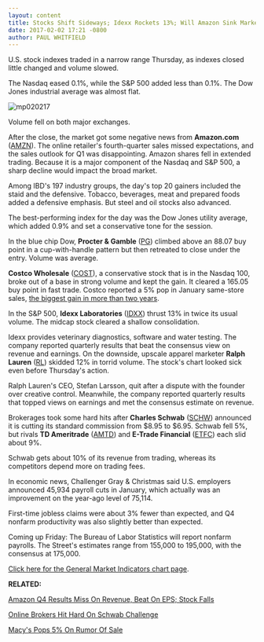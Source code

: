 ```yaml
---
layout: content
title: Stocks Shift Sideways; Idexx Rockets 13%; Will Amazon Sink Market?
date: 2017-02-02 17:21 -0800
author: PAUL WHITFIELD
---
```









U.S. stock indexes traded in a narrow range Thursday, as indexes closed little changed and volume slowed.


The Nasdaq eased 0.1%, while the S&P 500 added less than 0.1%. The Dow Jones industrial average was almost flat.


![mp020217](https://www.investors.com/wp-content/uploads/2017/02/MP020217-185x300.png)


Volume fell on both major exchanges.


After the close, the market got some negative news from **Amazon.com** ([AMZN](https://research.investors.com/quote.aspx?symbol=AMZN)). The online retailer's fourth-quarter sales missed expectations, and the sales outlook for Q1 was disappointing. Amazon shares fell in extended trading. Because it is a major component of the Nasdaq and S&P 500, a sharp decline would impact the broad market.


Among IBD's 197 industry groups, the day's top 20 gainers included the staid and the defensive. Tobacco, beverages, meat and prepared foods added a defensive emphasis. But steel and oil stocks also advanced.


The best-performing index for the day was the Dow Jones utility average, which added 0.9% and set a conservative tone for the session.


In the blue chip Dow, **Procter & Gamble** ([PG](https://research.investors.com/quote.aspx?symbol=PG)) climbed above an 88.07 buy point in a cup-with-handle pattern but then retreated to close under the entry. Volume was average.


**Costco Wholesale** ([COST](https://research.investors.com/quote.aspx?symbol=COST)), a conservative stock that is in the Nasdaq 100, broke out of a base in strong volume and kept the gain. It cleared a 165.05 buy point in fast trade. Costco reported a 5% pop in January same-store sales, [the biggest gain in more than two years](https://www.investors.com/news/costco-shares-break-out-on-biggest-comp-gain-over-2-years/).


In the S&P 500, **Idexx Laboratories** ([IDXX](https://research.investors.com/quote.aspx?symbol=IDXX)) thrust 13% in twice its usual volume. The midcap stock cleared a shallow consolidation.


Idexx provides veterinary diagnostics, software and water testing. The company reported quarterly results that beat the consensus view on revenue and earnings.
On the downside, upscale apparel marketer **Ralph Lauren** ([RL](https://research.investors.com/quote.aspx?symbol=RL)) skidded 12% in torrid volume. The stock's chart looked sick even before Thursday's action.


Ralph Lauren's CEO, Stefan Larsson, quit after a dispute with the founder over creative control. Meanwhile, the company reported quarterly results that topped views on earnings and met the consensus estimate on revenue.


Brokerages took some hard hits after **Charles Schwab** ([SCHW](https://research.investors.com/quote.aspx?symbol=SCHW)) announced it is cutting its standard commission from $8.95 to $6.95. Schwab fell 5%, but rivals **TD Ameritrade** ([AMTD](https://research.investors.com/quote.aspx?symbol=AMTD)) and **E-Trade Financial** ([ETFC](https://research.investors.com/quote.aspx?symbol=ETFC)) each slid about 9%.


Schwab gets about 10% of its revenue from trading, whereas its competitors depend more on trading fees.


In economic news, Challenger Gray & Christmas said U.S. employers announced 45,934 payroll cuts in January, which actually was an improvement on the year-ago level of 75,114.


First-time jobless claims were about 3% fewer than expected, and Q4 nonfarm productivity was also slightly better than expected.


Coming up Friday: The Bureau of Labor Statistics will report nonfarm payrolls. The Street's estimates range from 155,000 to 195,000, with the consensus at 175,000.


[Click here for the General Market Indicators chart page](https://www.investors.com/wp-content/uploads/2017/02/IBD0202152558GMI.pdf).


**RELATED:**


[Amazon Q4 Results Miss On Revenue, Beat On EPS; Stock Falls](https://www.investors.com/news/technology/amazon-q4-results-miss-on-revenue-beat-on-eps-as-stock-falls/?yptr=yahoo) 


[Online Brokers Hit Hard On Schwab Challenge](https://www.investors.com/research/ibd-industry-themes/finance-sector-on-the-cusp-online-brokers-hit-hard-on-commission-reductions/)


[Macy's Pops 5% On Rumor Of Sale](https://www.investors.com/news/macys-biggest-sale-yet-itself-maybe-says-the-new-york-post/)




